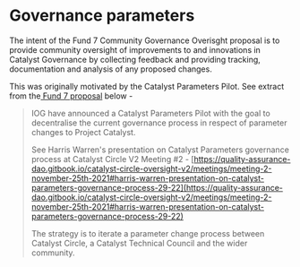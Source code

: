 # Governance parameters

The intent of the Fund 7 Community Governance Overisght proposal is to provide community oversight of improvements to and innovations in Catalyst Governance by collecting feedback and providing tracking, documentation and analysis of any proposed changes.

This was originally motivated by the Catalyst Parameters Pilot. See extract from the[ Fund 7 proposal](https://cardano.ideascale.com/c/idea/383517) below -

> IOG have announced a Catalyst Parameters Pilot with the goal to decentralise the current governance process in respect of parameter changes to Project Catalyst.
>
> See Harris Warren's presentation on Catalyst Parameters governance process at Catalyst Circle V2 Meeting #2 - [https://quality-assurance-dao.gitbook.io/catalyst-circle-oversight-v2/meetings/meeting-2-november-25th-2021#harris-warren-presentation-on-catalyst-parameters-governance-process-29-22](https://quality-assurance-dao.gitbook.io/catalyst-circle-oversight-v2/meetings/meeting-2-november-25th-2021#harris-warren-presentation-on-catalyst-parameters-governance-process-29-22)
>
> The strategy is to iterate a parameter change process between Catalyst Circle, a Catalyst Technical Council and the wider community.

